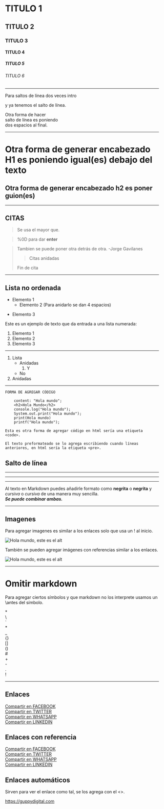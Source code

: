 # TITULO 1
## TITULO 2
### TITULO 3
#### TITULO 4
##### TITULO 5
###### TITULO 6

---
Para saltos de línea dos veces intro

y ya tenemos el salto de línea.

Otra forma de hacer  
salto de línea es poniendo  
dos espacios al final.

---

Otra forma de generar encabezado H1 es poniendo igual(es) debajo del texto
=
Otra forma de generar encabezado h2 es poner guion(es)
-

***

CITAS
-

> Se usa el mayor que.

>%0D para dar **enter**


>Tambien se puede poner otra detrás de otra. -Jorge Gavilanes
>
>>Citas anidadas
>
>Fin de cita

___


**Lista no ordenada**
-
- Elemento 1
    * Elemento 2 (Para anidarlo se dan 4 espacios)
+ Elemento 3

Este es un ejemplo de texto que da entrada a una lista numerada:

1. Elemento 1
2. Elemento 2
3. Elemento 3

---

1. Lista
    * Anidadas
        1. Y
    - No
2. Anidadas

---

~~~
FORMA DE AGREGAR CÓDIGO

    content: "Hola mundo";
    <h2>Hola Mundo</h2>
    console.log("Hola mundo");
    System.out.print("Hola mundo");
    print(Hola mundo)
    printf("Hola mundo");
~~~

`Esta es otra forma de agregar código en html sería una etiqueta <code>.`

    El texto preformateado se lo agrega escribiendo cuando líneas anteriores, en html sería la etiqueta <pre>.

## Salto de línea
***
---
___


Al texto en Markdown puedes añadirle formato como **negrita** o __negrita__ y *cursiva* o _cursiva_ de una manera muy sencilla.  
***Se puede*** ___combinar ambas.___

---

## Imagenes

Para agregar imagenes es similar a los enlaces solo que usa un ! al inicio.

![Hola mundo, este es el alt](https://guppydigital.com/media/src/SitiosWeb_principal.svg "Título alternativo")

También se pueden agregar imágenes con referencias similar a los enlaces.

![Hola mundo, este es el alt][imagen]

[imagen]: https://guppydigital.com/media/src/SitiosWeb_principal.svg "Título alternativo"

---

# Omitir markdown

Para agregar ciertos símbolos y que markdown no los interprete usamos un \antes del símbolo.

\*  
\\  
\`  
\*  
\_  
\{}  
\[]  
\()  
\#  
\+  
\-  
\.  
\!

---

## Enlaces

[Compartir en FACEBOOK](https://www.facebook.com/sharer/sharer.php?u=https://getcode.ml)  
[Compartir en TWITTER](https://twitter.com/intent/tweet?text=Hola%20mundo%0D&url=https://getcode.ml&hashtags=programacion)  
[Compartir en WHATSAPP](https://api.whatsapp.com/send?text=Hola%20:3%0DComparte%20mi%20nueva%20pagina%0Dhttps://getcode.ml)  
[Compartir en LINKEDIN](https://www.linkedin.com/sharing/share-offsite/?url=https://getcode.ml)

## Enlaces con referencia

[Compartir en FACEBOOK][facebook]  
[Compartir en TWITTER][twitter]  
[Compartir en WHATSAPP][whatsapp]  
[Compartir en LINKEDIN][linkedin]

[facebook]: https://www.facebook.com/sharer/sharer.php?u=https://getcode.ml

[twitter]: https://twitter.com/intent/tweet?text=Hola%20mundo%0D&url=https://getcode.ml&hashtags=programacion

[whatsapp]: https://api.whatsapp.com/send?text=Hola%20:3%0DComparte%20mi%20nueva%20pagina%0Dhttps://getcode.ml

[linkedin]: https://www.linkedin.com/sharing/share-offsite/?url=https://getcode.ml

## Enlaces automáticos

Sirven para ver el enlace como tal, se los agrega con el <>.

<https://guppydigital.com>


